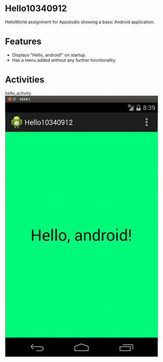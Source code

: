 Hello10340912
=============

HelloWorld assignment for Appstudio showing a basic Android application.

Features
==
- Displays "Hello, android!" on startup.
- Has a menu added without any further functionality.

Activities
==

hello_activity
![ScreenShot](doc/images/hello_activity.png)
